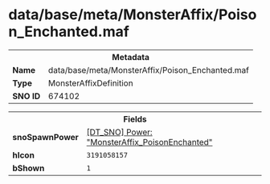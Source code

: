 <h1>data/base/meta/MonsterAffix/Poison_Enchanted.maf</h1><table><tr><th colspan="100%">Metadata</th></tr><tr><td><b>Name</b></td><td>data/base/meta/MonsterAffix/Poison_Enchanted.maf</td></tr><tr><td><b>Type</b></td><td>MonsterAffixDefinition</td></tr><tr><td><b>SNO ID</b></td><td>674102</td></tr></table>

<table><tr><th colspan="100%">Fields</th></tr><tr><td><b>snoSpawnPower</b></td><td><a href="..\Power\MonsterAffix_PoisonEnchanted.pow.md">[DT_SNO] Power: "MonsterAffix_PoisonEnchanted"</a></td></tr><tr><td><b>hIcon</b></td><td><code>3191058157</code></td></tr><tr><td><b>bShown</b></td><td><code>1</code></td></tr></table>

